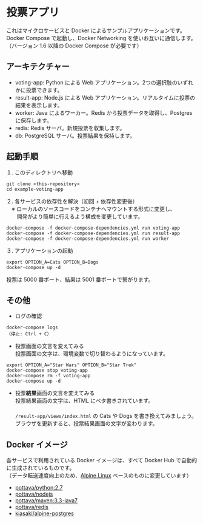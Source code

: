 投票アプリ
==================

これはマイクロサービスと Docker によるサンプルアプリケーションです。  
Docker Compose で起動し、Docker Networking を使いお互いに通信します。  
（バージョン 1.6 以降の Docker Compose が必要です）


アーキテクチャー
------------------

* voting-app: Python による Web アプリケーション。2つの選択肢のいずれかに投票できます。
* result-app: Node.js による Web アプリケーション。リアルタイムに投票の結果を表示します。
* worker: Java によるワーカー。Redis から投票データを取得し、Postgres に保存します。
* redis: Redis サーバ。新規投票を収集します。
* db: PostgreSQL サーバ。投票結果を保持します。


起動手順
------------------

１. このディレクトリへ移動

```
git clone <this-repository>
cd example-voting-app
```

２. 各サービスの依存性を解決（初回 + 依存性変更後）  
　※ ローカルのソースコードをコンテナへマウントする形式に変更し、  
　　開発がより簡単に行えるよう構成を変更しています。

```
docker-compose -f docker-compose-dependencies.yml run voting-app
docker-compose -f docker-compose-dependencies.yml run result-app
docker-compose -f docker-compose-dependencies.yml run worker
```

３. アプリケーションの起動

```
export OPTION_A=Cats OPTION_B=Dogs
docker-compose up -d
```

投票は 5000 番ポート、結果は 5001 番ポートで繋がります。


その他
------------------

* ログの確認

```
docker-compose logs
（停止: Ctrl + C）
```

* 投票画面の文言を変えてみる  
投票画面の文字は、環境変数で切り替わるようになっています。

```
export OPTION_A="Star Wars" OPTION_B="Star Trek"
docker-compose stop voting-app
docker-compose rm -f voting-app
docker-compose up -d
```

* 投票**結果**画面の文言を変えてみる  
投票結果画面の文字は、HTML にベタ書きされています。  
　  
`/result-app/views/index.html` の Cats や Dogs を書き換えてみましょう。  
ブラウザを更新すると、投票結果画面の文字が変わります。


Docker イメージ
------------------

各サービスで利用されている Docker イメージは、すべて Docker Hub で自動的に生成されているものです。  
（データ転送速度向上のため、[Alpine Linux](http://www.alpinelinux.org/) ベースのものに変更しています）

 - [pottava/python:2.7](https://hub.docker.com/r/pottava/python/)
 - [pottava/nodejs](https://hub.docker.com/r/pottava/nodejs/)
 - [pottava/maven:3.3-java7](https://hub.docker.com/r/pottava/maven/)
 - [pottava/redis](https://hub.docker.com/r/pottava/redis/)
 - [kiasaki/alpine-postgres](https://hub.docker.com/r/kiasaki/alpine-postgres/)
